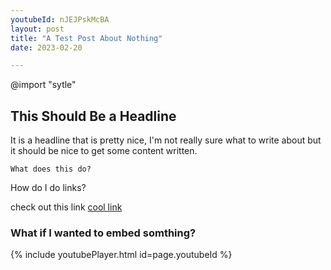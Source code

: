 ```yaml
---
youtubeId: nJEJPskMcBA
layout: post
title: "A Test Post About Nothing"
date: 2023-02-20

---
```


@import "sytle"

## This Should Be a Headline
It is a headline that is pretty nice, I'm not really sure what to write about but it should be nice to get some content written.

`What does this do?`

How do I do links? 

check out this link [cool link][cool-link]

### What if I wanted to embed somthing? 

{% include youtubePlayer.html id=page.youtubeId %}

[cool-link]: https://www.youtube.com/watch?v=nJEJPskMcBA

